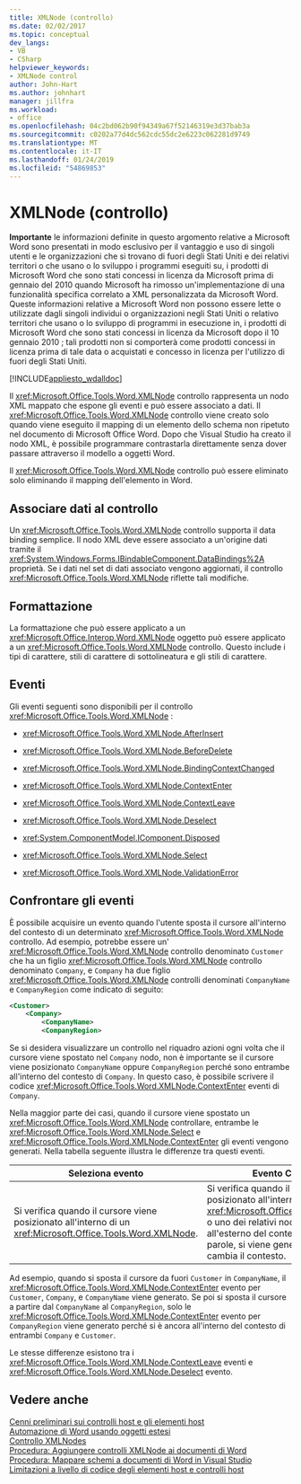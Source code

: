 ```yaml
---
title: XMLNode (controllo)
ms.date: 02/02/2017
ms.topic: conceptual
dev_langs:
- VB
- CSharp
helpviewer_keywords:
- XMLNode control
author: John-Hart
ms.author: johnhart
manager: jillfra
ms.workload:
- office
ms.openlocfilehash: 04c2bd062b90f94349a67f52146319e3d37bab3a
ms.sourcegitcommit: c0202a77d4dc562cdc55dc2e6223c062281d9749
ms.translationtype: MT
ms.contentlocale: it-IT
ms.lasthandoff: 01/24/2019
ms.locfileid: "54869853"
---
```

# <a name="xmlnode-control"></a>XMLNode (controllo)
  **Importante** le informazioni definite in questo argomento relative a Microsoft Word sono presentati in modo esclusivo per il vantaggio e uso di singoli utenti e le organizzazioni che si trovano di fuori degli Stati Uniti e dei relativi territori o che usano o lo sviluppo i programmi eseguiti su, i prodotti di Microsoft Word che sono stati concessi in licenza da Microsoft prima di gennaio del 2010 quando Microsoft ha rimosso un'implementazione di una funzionalità specifica correlato a XML personalizzata da Microsoft Word. Queste informazioni relative a Microsoft Word non possono essere lette o utilizzate dagli singoli individui o organizzazioni negli Stati Uniti o relativo territori che usano o lo sviluppo di programmi in esecuzione in, i prodotti di Microsoft Word che sono stati concessi in licenza da Microsoft dopo il 10 gennaio 2010 ; tali prodotti non si comporterà come prodotti concessi in licenza prima di tale data o acquistati e concesso in licenza per l'utilizzo di fuori degli Stati Uniti.  
  
 [!INCLUDE[appliesto_wdalldoc](../vsto/includes/appliesto-wdalldoc-md.md)]  
  
 Il <xref:Microsoft.Office.Tools.Word.XMLNode> controllo rappresenta un nodo XML mappato che espone gli eventi e può essere associato a dati. Il <xref:Microsoft.Office.Tools.Word.XMLNode> controllo viene creato solo quando viene eseguito il mapping di un elemento dello schema non ripetuto nel documento di Microsoft Office Word. Dopo che Visual Studio ha creato il nodo XML, è possibile programmare contrastarla direttamente senza dover passare attraverso il modello a oggetti Word.  
  
 Il <xref:Microsoft.Office.Tools.Word.XMLNode> controllo può essere eliminato solo eliminando il mapping dell'elemento in Word.  
  
## <a name="bind-data-to-the-control"></a>Associare dati al controllo  
 Un <xref:Microsoft.Office.Tools.Word.XMLNode> controllo supporta il data binding semplice. Il nodo XML deve essere associato a un'origine dati tramite il <xref:System.Windows.Forms.IBindableComponent.DataBindings%2A> proprietà. Se i dati nel set di dati associato vengono aggiornati, il controllo <xref:Microsoft.Office.Tools.Word.XMLNode> riflette tali modifiche.  
  
## <a name="formatting"></a>Formattazione  
 La formattazione che può essere applicato a un <xref:Microsoft.Office.Interop.Word.XMLNode> oggetto può essere applicato a un <xref:Microsoft.Office.Tools.Word.XMLNode> controllo. Questo include i tipi di carattere, stili di carattere di sottolineatura e gli stili di carattere.  
  
## <a name="events"></a>Eventi  
 Gli eventi seguenti sono disponibili per il controllo <xref:Microsoft.Office.Tools.Word.XMLNode> :  
  
-   <xref:Microsoft.Office.Tools.Word.XMLNode.AfterInsert>  
  
-   <xref:Microsoft.Office.Tools.Word.XMLNode.BeforeDelete>  
  
-   <xref:Microsoft.Office.Tools.Word.XMLNode.BindingContextChanged>  
  
-   <xref:Microsoft.Office.Tools.Word.XMLNode.ContextEnter>  
  
-   <xref:Microsoft.Office.Tools.Word.XMLNode.ContextLeave>  
  
-   <xref:Microsoft.Office.Tools.Word.XMLNode.Deselect>  
  
-   <xref:System.ComponentModel.IComponent.Disposed>  
  
-   <xref:Microsoft.Office.Tools.Word.XMLNode.Select>  
  
-   <xref:Microsoft.Office.Tools.Word.XMLNode.ValidationError>  
  
## <a name="compare-events"></a>Confrontare gli eventi  
 È possibile acquisire un evento quando l'utente sposta il cursore all'interno del contesto di un determinato <xref:Microsoft.Office.Tools.Word.XMLNode> controllo. Ad esempio, potrebbe essere un' <xref:Microsoft.Office.Tools.Word.XMLNode> controllo denominato `Customer` che ha un figlio <xref:Microsoft.Office.Tools.Word.XMLNode> controllo denominato `Company`, e `Company` ha due figlio <xref:Microsoft.Office.Tools.Word.XMLNode> controlli denominati `CompanyName` e `CompanyRegion` come indicato di seguito:  
  
```xml  
<Customer>  
    <Company>  
        <CompanyName>  
        <CompanyRegion>  
```  
  
 Se si desidera visualizzare un controllo nel riquadro azioni ogni volta che il cursore viene spostato nel `Company` nodo, non è importante se il cursore viene posizionato `CompanyName` oppure `CompanyRegion` perché sono entrambe all'interno del contesto di `Company`. In questo caso, è possibile scrivere il codice <xref:Microsoft.Office.Tools.Word.XMLNode.ContextEnter> eventi di `Company`.  
  
 Nella maggior parte dei casi, quando il cursore viene spostato un <xref:Microsoft.Office.Tools.Word.XMLNode> controllare, entrambe le <xref:Microsoft.Office.Tools.Word.XMLNode.Select> e <xref:Microsoft.Office.Tools.Word.XMLNode.ContextEnter> gli eventi vengono generati. Nella tabella seguente illustra le differenze tra questi eventi.  
  
|Seleziona evento|Evento ContextEnter|  
|------------------|------------------------|  
|Si verifica quando il cursore viene posizionato all'interno di un <xref:Microsoft.Office.Tools.Word.XMLNode>.|Si verifica quando il cursore viene posizionato all'interno di un <xref:Microsoft.Office.Tools.Word.XMLNode> o uno dei relativi nodi figlio, da un'area all'esterno del contesto del nodo. In altre parole, si viene generato solo quando cambia il contesto.|  
  
 Ad esempio, quando si sposta il cursore da fuori `Customer` in `CompanyName`, il <xref:Microsoft.Office.Tools.Word.XMLNode.ContextEnter> evento per `Customer`, `Company`, e `CompanyName` viene generato. Se poi si sposta il cursore a partire dal `CompanyName` al `CompanyRegion`, solo le <xref:Microsoft.Office.Tools.Word.XMLNode.ContextEnter> evento per `CompanyRegion` viene generato perché si è ancora all'interno del contesto di entrambi `Company` e `Customer`.  
  
 Le stesse differenze esistono tra i <xref:Microsoft.Office.Tools.Word.XMLNode.ContextLeave> eventi e <xref:Microsoft.Office.Tools.Word.XMLNode.Deselect> evento.  
  
## <a name="see-also"></a>Vedere anche  
 [Cenni preliminari sui controlli host e gli elementi host](../vsto/host-items-and-host-controls-overview.md)   
 [Automazione di Word usando oggetti estesi](../vsto/automating-word-by-using-extended-objects.md)   
 [Controllo XMLNodes](../vsto/xmlnodes-control.md)   
 [Procedura: Aggiungere controlli XMLNode ai documenti di Word](../vsto/how-to-add-xmlnode-controls-to-word-documents.md)   
 [Procedura: Mappare schemi a documenti di Word in Visual Studio](../vsto/how-to-map-schemas-to-word-documents-inside-visual-studio.md)   
 [Limitazioni a livello di codice degli elementi host e controlli host](../vsto/programmatic-limitations-of-host-items-and-host-controls.md)  

